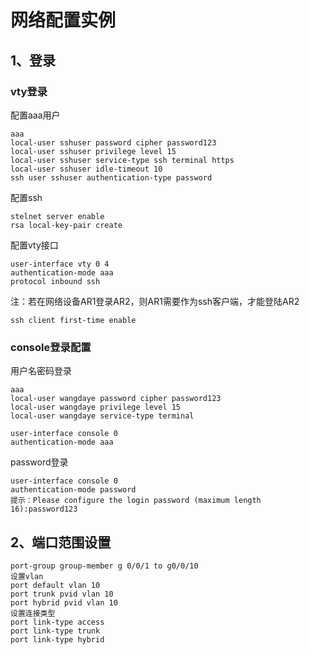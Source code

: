 # 网络配置实例

## 1、登录

### vty登录
配置aaa用户
```
aaa
local-user sshuser password cipher password123
local-user sshuser privilege level 15
local-user sshuser service-type ssh terminal https
local-user sshuser idle-timeout 10
ssh user sshuser authentication-type password 
```
配置ssh
```
stelnet server enable 
rsa local-key-pair create 
```
配置vty接口
```
user-interface vty 0 4
authentication-mode aaa
protocol inbound ssh
```
注：若在网络设备AR1登录AR2，则AR1需要作为ssh客户端，才能登陆AR2
```
ssh client first-time enable
```

### console登录配置

用户名密码登录
```
aaa
local-user wangdaye password cipher password123
local-user wangdaye privilege level 15
local-user wangdaye service-type terminal

user-interface console 0
authentication-mode aaa
```

password登录
```
user-interface console 0
authentication-mode password 
提示：Please configure the login password (maximum length 16):password123
```

## 2、端口范围设置
```
port-group group-member g 0/0/1 to g0/0/10
设置vlan
port default vlan 10
port trunk pvid vlan 10
port hybrid pvid vlan 10
设置连接类型
port link-type access
port link-type trunk
port link-type hybrid
```


